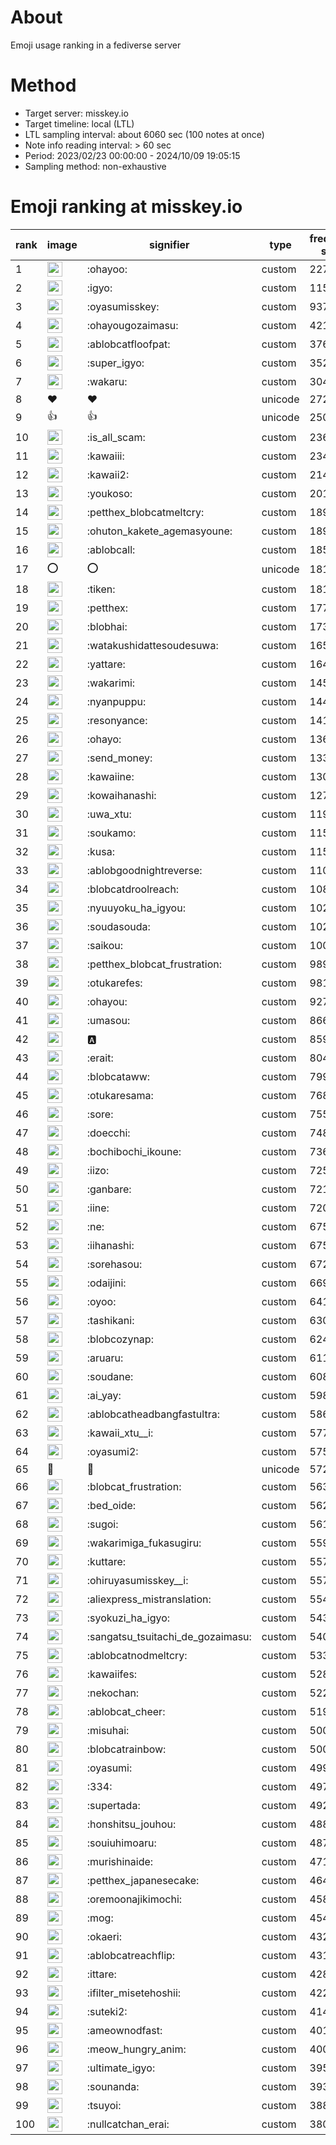 # About
Emoji usage ranking in a fediverse server

# Method
- Target server: misskey.io
- Target timeline: local (LTL)
- LTL sampling interval: about 6060 sec (100 notes at once)
- Note info reading interval: > 60 sec
- Period: 2023/02/23 00:00:00 - 2024/10/09 19:05:15 
- Sampling method: non-exhaustive

# Emoji ranking at misskey.io

|rank|image|signifier|type|frequency score|
|----|----|----|----|----|
|1|<img height="24" src="https://misskey.io/emoji/ohayoo.webp">|:ohayoo:|custom|227748|
|2|<img height="24" src="https://misskey.io/emoji/igyo.webp">|:igyo:|custom|115837|
|3|<img height="24" src="https://misskey.io/emoji/oyasumisskey.webp">|:oyasumisskey:|custom|93765|
|4|<img height="24" src="https://misskey.io/emoji/ohayougozaimasu.webp">|:ohayougozaimasu:|custom|42107|
|5|<img height="24" src="https://misskey.io/emoji/ablobcatfloofpat.webp">|:ablobcatfloofpat:|custom|37625|
|6|<img height="24" src="https://misskey.io/emoji/super_igyo.webp">|:super_igyo:|custom|35202|
|7|<img height="24" src="https://misskey.io/emoji/wakaru.webp">|:wakaru:|custom|30438|
|8|❤|❤|unicode|27272|
|9|👍|👍|unicode|25008|
|10|<img height="24" src="https://misskey.io/emoji/is_all_scam.webp">|:is_all_scam:|custom|23633|
|11|<img height="24" src="https://misskey.io/emoji/kawaiii.webp">|:kawaiii:|custom|23485|
|12|<img height="24" src="https://misskey.io/emoji/kawaii2.webp">|:kawaii2:|custom|21456|
|13|<img height="24" src="https://misskey.io/emoji/youkoso.webp">|:youkoso:|custom|20128|
|14|<img height="24" src="https://misskey.io/emoji/petthex_blobcatmeltcry.webp">|:petthex_blobcatmeltcry:|custom|18996|
|15|<img height="24" src="https://misskey.io/emoji/ohuton_kakete_agemasyoune.webp">|:ohuton_kakete_agemasyoune:|custom|18994|
|16|<img height="24" src="https://misskey.io/emoji/ablobcall.webp">|:ablobcall:|custom|18506|
|17|⭕|⭕|unicode|18128|
|18|<img height="24" src="https://misskey.io/emoji/tiken.webp">|:tiken:|custom|18112|
|19|<img height="24" src="https://misskey.io/emoji/petthex.webp">|:petthex:|custom|17759|
|20|<img height="24" src="https://misskey.io/emoji/blobhai.webp">|:blobhai:|custom|17366|
|21|<img height="24" src="https://misskey.io/emoji/watakushidattesoudesuwa.webp">|:watakushidattesoudesuwa:|custom|16505|
|22|<img height="24" src="https://misskey.io/emoji/yattare.webp">|:yattare:|custom|16425|
|23|<img height="24" src="https://misskey.io/emoji/wakarimi.webp">|:wakarimi:|custom|14561|
|24|<img height="24" src="https://misskey.io/emoji/nyanpuppu.webp">|:nyanpuppu:|custom|14419|
|25|<img height="24" src="https://misskey.io/emoji/resonyance.webp">|:resonyance:|custom|14119|
|26|<img height="24" src="https://misskey.io/emoji/ohayo.webp">|:ohayo:|custom|13610|
|27|<img height="24" src="https://misskey.io/emoji/send_money.webp">|:send_money:|custom|13335|
|28|<img height="24" src="https://misskey.io/emoji/kawaiine.webp">|:kawaiine:|custom|13029|
|29|<img height="24" src="https://misskey.io/emoji/kowaihanashi.webp">|:kowaihanashi:|custom|12736|
|30|<img height="24" src="https://misskey.io/emoji/uwa_xtu.webp">|:uwa_xtu:|custom|11964|
|31|<img height="24" src="https://misskey.io/emoji/soukamo.webp">|:soukamo:|custom|11597|
|32|<img height="24" src="https://misskey.io/emoji/kusa.webp">|:kusa:|custom|11584|
|33|<img height="24" src="https://misskey.io/emoji/ablobgoodnightreverse.webp">|:ablobgoodnightreverse:|custom|11069|
|34|<img height="24" src="https://misskey.io/emoji/blobcatdroolreach.webp">|:blobcatdroolreach:|custom|10894|
|35|<img height="24" src="https://misskey.io/emoji/nyuuyoku_ha_igyou.webp">|:nyuuyoku_ha_igyou:|custom|10211|
|36|<img height="24" src="https://misskey.io/emoji/soudasouda.webp">|:soudasouda:|custom|10204|
|37|<img height="24" src="https://misskey.io/emoji/saikou.webp">|:saikou:|custom|10047|
|38|<img height="24" src="https://misskey.io/emoji/petthex_blobcat_frustration.webp">|:petthex_blobcat_frustration:|custom|9895|
|39|<img height="24" src="https://misskey.io/emoji/otukarefes.webp">|:otukarefes:|custom|9818|
|40|<img height="24" src="https://misskey.io/emoji/ohayou.webp">|:ohayou:|custom|9275|
|41|<img height="24" src="https://misskey.io/emoji/umasou.webp">|:umasou:|custom|8663|
|42|<img height="24" src="https://misskey.io/emoji/a.webp">|:a:|custom|8596|
|43|<img height="24" src="https://misskey.io/emoji/erait.webp">|:erait:|custom|8040|
|44|<img height="24" src="https://misskey.io/emoji/blobcataww.webp">|:blobcataww:|custom|7996|
|45|<img height="24" src="https://misskey.io/emoji/otukaresama.webp">|:otukaresama:|custom|7683|
|46|<img height="24" src="https://misskey.io/emoji/sore.webp">|:sore:|custom|7553|
|47|<img height="24" src="https://misskey.io/emoji/doecchi.webp">|:doecchi:|custom|7489|
|48|<img height="24" src="https://misskey.io/emoji/bochibochi_ikoune.webp">|:bochibochi_ikoune:|custom|7369|
|49|<img height="24" src="https://misskey.io/emoji/iizo.webp">|:iizo:|custom|7250|
|50|<img height="24" src="https://misskey.io/emoji/ganbare.webp">|:ganbare:|custom|7213|
|51|<img height="24" src="https://misskey.io/emoji/iine.webp">|:iine:|custom|7207|
|52|<img height="24" src="https://misskey.io/emoji/ne.webp">|:ne:|custom|6756|
|53|<img height="24" src="https://misskey.io/emoji/iihanashi.webp">|:iihanashi:|custom|6753|
|54|<img height="24" src="https://misskey.io/emoji/sorehasou.webp">|:sorehasou:|custom|6726|
|55|<img height="24" src="https://misskey.io/emoji/odaijini.webp">|:odaijini:|custom|6691|
|56|<img height="24" src="https://misskey.io/emoji/oyoo.webp">|:oyoo:|custom|6414|
|57|<img height="24" src="https://misskey.io/emoji/tashikani.webp">|:tashikani:|custom|6305|
|58|<img height="24" src="https://misskey.io/emoji/blobcozynap.webp">|:blobcozynap:|custom|6241|
|59|<img height="24" src="https://misskey.io/emoji/aruaru.webp">|:aruaru:|custom|6110|
|60|<img height="24" src="https://misskey.io/emoji/soudane.webp">|:soudane:|custom|6082|
|61|<img height="24" src="https://misskey.io/emoji/ai_yay.webp">|:ai_yay:|custom|5987|
|62|<img height="24" src="https://misskey.io/emoji/ablobcatheadbangfastultra.webp">|:ablobcatheadbangfastultra:|custom|5867|
|63|<img height="24" src="https://misskey.io/emoji/kawaii_xtu__i.webp">|:kawaii_xtu__i:|custom|5773|
|64|<img height="24" src="https://misskey.io/emoji/oyasumi2.webp">|:oyasumi2:|custom|5750|
|65|🎉|🎉|unicode|5725|
|66|<img height="24" src="https://misskey.io/emoji/blobcat_frustration.webp">|:blobcat_frustration:|custom|5631|
|67|<img height="24" src="https://misskey.io/emoji/bed_oide.webp">|:bed_oide:|custom|5624|
|68|<img height="24" src="https://misskey.io/emoji/sugoi.webp">|:sugoi:|custom|5617|
|69|<img height="24" src="https://misskey.io/emoji/wakarimiga_fukasugiru.webp">|:wakarimiga_fukasugiru:|custom|5597|
|70|<img height="24" src="https://misskey.io/emoji/kuttare.webp">|:kuttare:|custom|5575|
|71|<img height="24" src="https://misskey.io/emoji/ohiruyasumisskey__i.webp">|:ohiruyasumisskey__i:|custom|5572|
|72|<img height="24" src="https://misskey.io/emoji/aliexpress_mistranslation.webp">|:aliexpress_mistranslation:|custom|5543|
|73|<img height="24" src="https://misskey.io/emoji/syokuzi_ha_igyo.webp">|:syokuzi_ha_igyo:|custom|5431|
|74|<img height="24" src="https://misskey.io/emoji/sangatsu_tsuitachi_de_gozaimasu.webp">|:sangatsu_tsuitachi_de_gozaimasu:|custom|5407|
|75|<img height="24" src="https://misskey.io/emoji/ablobcatnodmeltcry.webp">|:ablobcatnodmeltcry:|custom|5338|
|76|<img height="24" src="https://misskey.io/emoji/kawaiifes.webp">|:kawaiifes:|custom|5284|
|77|<img height="24" src="https://misskey.io/emoji/nekochan.webp">|:nekochan:|custom|5221|
|78|<img height="24" src="https://misskey.io/emoji/ablobcat_cheer.webp">|:ablobcat_cheer:|custom|5196|
|79|<img height="24" src="https://misskey.io/emoji/misuhai.webp">|:misuhai:|custom|5009|
|80|<img height="24" src="https://misskey.io/emoji/blobcatrainbow.webp">|:blobcatrainbow:|custom|5008|
|81|<img height="24" src="https://misskey.io/emoji/oyasumi.webp">|:oyasumi:|custom|4993|
|82|<img height="24" src="https://misskey.io/emoji/334.webp">|:334:|custom|4977|
|83|<img height="24" src="https://misskey.io/emoji/supertada.webp">|:supertada:|custom|4927|
|84|<img height="24" src="https://misskey.io/emoji/honshitsu_jouhou.webp">|:honshitsu_jouhou:|custom|4880|
|85|<img height="24" src="https://misskey.io/emoji/souiuhimoaru.webp">|:souiuhimoaru:|custom|4875|
|86|<img height="24" src="https://misskey.io/emoji/murishinaide.webp">|:murishinaide:|custom|4710|
|87|<img height="24" src="https://misskey.io/emoji/petthex_japanesecake.webp">|:petthex_japanesecake:|custom|4646|
|88|<img height="24" src="https://misskey.io/emoji/oremoonajikimochi.webp">|:oremoonajikimochi:|custom|4585|
|89|<img height="24" src="https://misskey.io/emoji/mog.webp">|:mog:|custom|4543|
|90|<img height="24" src="https://misskey.io/emoji/okaeri.webp">|:okaeri:|custom|4327|
|91|<img height="24" src="https://misskey.io/emoji/ablobcatreachflip.webp">|:ablobcatreachflip:|custom|4317|
|92|<img height="24" src="https://misskey.io/emoji/ittare.webp">|:ittare:|custom|4287|
|93|<img height="24" src="https://misskey.io/emoji/ifilter_misetehoshii.webp">|:ifilter_misetehoshii:|custom|4229|
|94|<img height="24" src="https://misskey.io/emoji/suteki2.webp">|:suteki2:|custom|4141|
|95|<img height="24" src="https://misskey.io/emoji/ameownodfast.webp">|:ameownodfast:|custom|4010|
|96|<img height="24" src="https://misskey.io/emoji/meow_hungry_anim.webp">|:meow_hungry_anim:|custom|4007|
|97|<img height="24" src="https://misskey.io/emoji/ultimate_igyo.webp">|:ultimate_igyo:|custom|3957|
|98|<img height="24" src="https://misskey.io/emoji/sounanda.webp">|:sounanda:|custom|3930|
|99|<img height="24" src="https://misskey.io/emoji/tsuyoi.webp">|:tsuyoi:|custom|3885|
|100|<img height="24" src="https://misskey.io/emoji/nullcatchan_erai.webp">|:nullcatchan_erai:|custom|3809|
